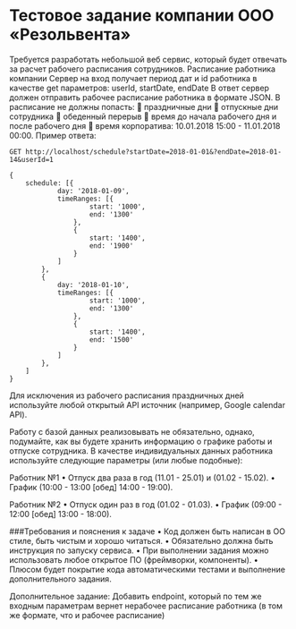 # Тестовое задание компании ООО «Резольвента»
Требуется разработать небольшой веб сервис, который будет отвечать за расчет рабочего
расписания сотрудников.
Расписание работника компании
Сервер на вход получает период дат и id работника в качестве get параметров: userId, startDate,
endDate
В ответ сервер должен отправить рабочее расписание работника в формате JSON. В расписание
не должны попасть:
 праздничные дни
 отпускные дни сотрудника
 обеденный перерыв
 время до начала рабочего дня и после рабочего дня
 время корпоратива: 10.01.2018 15:00 - 11.01.2018 00:00.
Пример ответа:
    
    GET http://localhost/schedule?startDate=2018-01-01&?endDate=2018-01-14&userId=1

    {
        schedule: [{
                day: '2018-01-09',
                timeRanges: [{
                        start: '1000',
                        end: '1300'
                    },
                    {
                        start: '1400',
                        end: '1900'
                    }
                ]
            },
            {
                day: '2018-01-10',
                timeRanges: [{
                        start: '1000',
                        end: '1300'
                    },
                    {
                        start: '1400',
                        end: '1500'
                    }
                ]
            },
        ]
    }
    
Для исключения из рабочего расписания праздничных дней используйте любой открытый API
источник (например, Google calendar API).

Работу с базой данных реализовывать не обязательно, однако, подумайте, как вы будете
хранить информацию о графике работы и отпуске сотрудника. В качестве индивидуальных
данных работника используйте следующие параметры (или любые подобные):

Работник №1
• Отпуск два раза в год (11.01 - 25.01) и (01.02 - 15.02).
• График (10:00 - 13:00 [обед] 14:00 - 19:00).

Работник №2
• Отпуск один раз в год (01.02 - 01.03).
• График (09:00 - 12:00 [обед] 13:00 - 18:00).

###Требования и пояснения к задаче
• Код должен быть написан в ОО стиле, быть чистым и хорошо читаться.
• Обязательно должна быть инструкция по запуску сервиса.
• При выполнении задания можно использовать любое открытое ПО (фреймворки,
компоненты).
• Плюсом будет покрытие кода автоматическими тестами и выполнение дополнительного
задания.

Дополнительное задание:
Добавить endpoint, который по тем же входным параметрам вернет нерабочее расписание
работника (в том же формате, что и рабочее расписание) 
